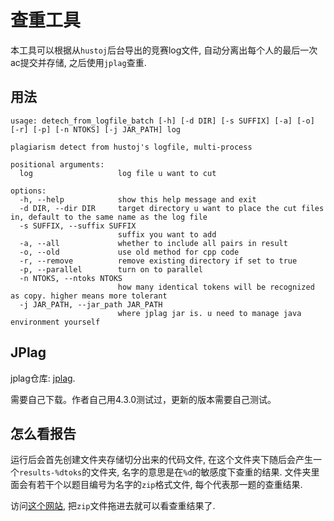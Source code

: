 # 查重工具

本工具可以根据从`hustoj`后台导出的竞赛log文件, 自动分离出每个人的最后一次ac提交并存储, 之后使用`jplag`查重.

## 用法

```text
usage: detech_from_logfile_batch [-h] [-d DIR] [-s SUFFIX] [-a] [-o] [-r] [-p] [-n NTOKS] [-j JAR_PATH] log

plagiarism detect from hustoj's logfile, multi-process

positional arguments:
  log                   log file u want to cut

options:
  -h, --help            show this help message and exit
  -d DIR, --dir DIR     target directory u want to place the cut files in, default to the same name as the log file
  -s SUFFIX, --suffix SUFFIX
                        suffix you want to add
  -a, --all             whether to include all pairs in result
  -o, --old             use old method for cpp code
  -r, --remove          remove existing directory if set to true
  -p, --parallel        turn on to parallel
  -n NTOKS, --ntoks NTOKS
                        how many identical tokens will be recognized as copy. higher means more tolerant
  -j JAR_PATH, --jar_path JAR_PATH
                        where jplag jar is. u need to manage java environment yourself
```

## JPlag

jplag仓库: [jplag](https://github.com/jplag/JPlag).

需要自己下载。作者自己用4.3.0测试过，更新的版本需要自己测试。

## 怎么看报告

运行后会首先创建文件夹存储切分出来的代码文件, 在这个文件夹下随后会产生一个`results-%dtoks`的文件夹, 名字的意思是在`%d`的敏感度下查重的结果. 文件夹里面会有若干个以题目编号为名字的`zip`格式文件, 每个代表那一题的查重结果.

访问[这个网站](https://jplag.github.io/JPlag/), 把`zip`文件拖进去就可以看查重结果了.
